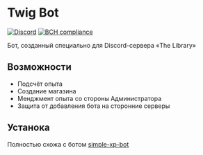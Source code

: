 # Twig Bot
[![Discord](https://discordapp.com/api/guilds/612406451109101599/embed.png?style=shield)](https://discord.gg/QM7mZ5V)
[![BCH compliance](https://bettercodehub.com/edge/badge/runic-tears/twig-bot?branch=master)](https://bettercodehub.com/)

Бот, созданный специально для Discord-сервера «The Library»

## Возможности
- Подсчёт опыта
- Создание магазина
- Менджмент опыта со стороны Администратора
- Защита от добавления бота на сторонние серверы

## Устанока
Полностью схожа с ботом [simple-xp-bot](https://github.com/defracted/simple-xp-bot)
